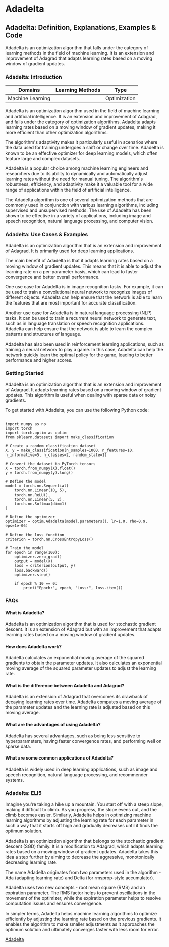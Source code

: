# Adadelta

## Adadelta: Definition, Explanations, Examples & Code

Adadelta is an optimization algorithm that falls under the category of learning methods in the field of machine learning. It is an extension and improvement of Adagrad that adapts learning rates based on a moving window of gradient updates.

### Adadelta: Introduction

| Domains          | Learning Methods | Type         |
| ---------------- | ---------------- | ------------ |
| Machine Learning |                  | Optimization |

Adadelta is an optimization algorithm used in the field of machine learning and artificial intelligence. It is an extension and improvement of Adagrad, and falls under the category of optimization algorithms. Adadelta adapts learning rates based on a moving window of gradient updates, making it more efficient than other optimization algorithms.

The algorithm's adaptivity makes it particularly useful in scenarios where the data used for training undergoes a shift or change over time. Adadelta is known to be an effective optimizer for deep learning models, which often feature large and complex datasets.

Adadelta is a popular choice among machine learning engineers and researchers due to its ability to dynamically and automatically adjust learning rates without the need for manual tuning. The algorithm's robustness, efficiency, and adaptivity make it a valuable tool for a wide range of applications within the field of artificial intelligence.

The Adadelta algorithm is one of several optimization methods that are commonly used in conjunction with various learning algorithms, including supervised and unsupervised methods. The use of Adadelta has been shown to be effective in a variety of applications, including image and speech recognition, natural language processing, and computer vision.

### Adadelta: Use Cases & Examples

Adadelta is an optimization algorithm that is an extension and improvement of Adagrad. It is primarily used for deep learning applications.

The main benefit of Adadelta is that it adapts learning rates based on a moving window of gradient updates. This means that it is able to adjust the learning rate on a per-parameter basis, which can lead to faster convergence and better overall performance.

One use case for Adadelta is in image recognition tasks. For example, it can be used to train a convolutional neural network to recognize images of different objects. Adadelta can help ensure that the network is able to learn the features that are most important for accurate classification.

Another use case for Adadelta is in natural language processing (NLP) tasks. It can be used to train a recurrent neural network to generate text, such as in language translation or speech recognition applications. Adadelta can help ensure that the network is able to learn the complex patterns and structures of language.

Adadelta has also been used in reinforcement learning applications, such as training a neural network to play a game. In this case, Adadelta can help the network quickly learn the optimal policy for the game, leading to better performance and higher scores.

### Getting Started

Adadelta is an optimization algorithm that is an extension and improvement of Adagrad. It adapts learning rates based on a moving window of gradient updates. This algorithm is useful when dealing with sparse data or noisy gradients.

To get started with Adadelta, you can use the following Python code:

```

import numpy as np
import torch
import torch.optim as optim
from sklearn.datasets import make_classification

# Create a random classification dataset
X, y = make_classification(n_samples=1000, n_features=10, n_informative=5, n_classes=2, random_state=1)

# Convert the dataset to PyTorch tensors
X = torch.from_numpy(X).float()
y = torch.from_numpy(y).long()

# Define the model
model = torch.nn.Sequential(
    torch.nn.Linear(10, 5),
    torch.nn.ReLU(),
    torch.nn.Linear(5, 2),
    torch.nn.Softmax(dim=1)
)

# Define the optimizer
optimizer = optim.Adadelta(model.parameters(), lr=1.0, rho=0.9, eps=1e-06)

# Define the loss function
criterion = torch.nn.CrossEntropyLoss()

# Train the model
for epoch in range(100):
    optimizer.zero_grad()
    output = model(X)
    loss = criterion(output, y)
    loss.backward()
    optimizer.step()

    if epoch % 10 == 0:
        print("Epoch:", epoch, "Loss:", loss.item())

```

### FAQs

#### What is Adadelta?

Adadelta is an optimization algorithm that is used for stochastic gradient descent. It is an extension of Adagrad but with an improvement that adapts learning rates based on a moving window of gradient updates.

#### How does Adadelta work?

Adadelta calculates an exponential moving average of the squared gradients to obtain the parameter updates. It also calculates an exponential moving average of the squared parameter updates to adjust the learning rate.

#### What is the difference between Adadelta and Adagrad?

Adadelta is an extension of Adagrad that overcomes its drawback of decaying learning rates over time. Adadelta computes a moving average of the parameter updates and the learning rate is adjusted based on this moving average.

#### What are the advantages of using Adadelta?

Adadelta has several advantages, such as being less sensitive to hyperparameters, having faster convergence rates, and performing well on sparse data.

#### What are some common applications of Adadelta?

Adadelta is widely used in deep learning applications, such as image and speech recognition, natural language processing, and recommender systems.

### Adadelta: ELI5

Imagine you're taking a hike up a mountain. You start off with a steep slope, making it difficult to climb. As you progress, the slope evens out, and the climb becomes easier. Similarly, Adadelta helps in optimizing machine learning algorithms by adjusting the learning rate for each parameter in such a way that it starts off high and gradually decreases until it finds the optimum solution.

Adadelta is an optimization algorithm that belongs to the stochastic gradient descent (SGD) family. It is a modification to Adagrad, which adapts learning rates based on a moving window of gradient updates. Adadelta takes this idea a step further by aiming to decrease the aggressive, monotonically decreasing learning rate.

The name Adadelta originates from two parameters used in the algorithm - Ada (adapting learning rate) and Delta (for rmsprop-style accumulator).

Adadelta uses two new concepts - root mean square (RMS) and an expiration parameter. The RMS factor helps to prevent oscillations in the movement of the optimizer, while the expiration parameter helps to resolve computation issues and ensures convergence.

In simpler terms, Adadelta helps machine learning algorithms to optimize efficiently by adjusting the learning rate based on the previous gradients. It enables the algorithm to make smaller adjustments as it approaches the optimum solution and ultimately converges faster with less room for error.

[Adadelta](https://serp.ai/adadelta/)
